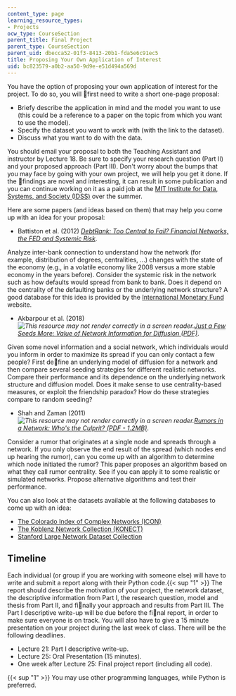```yaml
---
content_type: page
learning_resource_types:
- Projects
ocw_type: CourseSection
parent_title: Final Project
parent_type: CourseSection
parent_uid: dbecca52-01f3-8413-20b1-fda5e6c91ec5
title: Proposing Your Own Application of Interest
uid: bc823579-a0b2-aa50-9d9e-e51d494a569d
---
```


You have the option of proposing your own application of interest for the project. To do so, you will first need to write a short one-page proposal:

*   Briefy describe the application in mind and the model you want to use (this could be a reference to a paper on the topic from which you want to use the model).
*   Specify the dataset you want to work with (with the link to the dataset).
*   Discuss what you want to do with the data.

You should email your proposal to both the Teaching Assistant and instructor by Lecture 18. Be sure to specify your research question (Part II) and your proposed approach (Part III). Don't worry about the bumps that you may face by going with your own project, we will help you get it done. If the findings are novel and interesting, it can result in some publication and you can continue working on it as a paid job at the [MIT Institute for Data, Systems, and Society (IDSS)](https://idss.mit.edu/) over the summer.

Here are some papers (and ideas based on them) that may help you come up with an idea for your proposal:

*   Battiston et al. (2012) _[DebtRank: Too Central to Fail? Financial Networks, the FED and Systemic Risk](https://www.nature.com/articles/srep00541)_.

Analyze inter-bank connection to understand how the network (for example, distribution of degrees, centralities, ...) changes with the state of the economy (e.g., in a volatile economy like 2008 versus a more stable economy in the years before). Consider the systemic risk in the network such as how defaults would spread from bank to bank. Does it depend on the centrality of the defaulting banks or the underlying network structure? A good database for this idea is provided by the [International Monetary Fund](https://www.imf.org/en/Data) website.

*   Akbarpour et al. (2018) _![This resource may not render correctly in a screen reader.](/images/inacessible.gif)[Just a Few Seeds More: Value of Network Information for Diffusion (PDF)](http://web.stanford.edu/~mohamwad/NetworkSeeding.pdf)_. 

Given some novel information and a social network, which individuals would you inform in order to maximize its spread if you can only contact a few people? First define an underlying model of diffusion for a network and then compare several seeding strategies for different realistic networks. Compare their performance and its dependence on the underlying network structure and diffusion model. Does it make sense to use centrality-based measures, or exploit the friendship paradox? How do these strategies compare to random seeding?

*   Shah and Zaman (2011) _![This resource may not render correctly in a screen reader.](/images/inacessible.gif)[Rumors in a Network: Who's the Culprit? (PDF - 1.2MB)](https://devavrat.mit.edu/wp-content/uploads/2017/10/Rumors-in-a-network-whos-the-culprit.pdf)_. 

Consider a rumor that originates at a single node and spreads through a network. If you only observe the end result of the spread (which nodes end up hearing the rumor), can you come up with an algorithm to determine which node initiated the rumor? This paper proposes an algorithm based on what they call rumor centrality. See if you can apply it to some realistic or simulated networks. Propose alternative algorithms and test their performance.

You can also look at the datasets available at the following databases to come up with an idea:

*   [The Colorado Index of Complex Networks (ICON)](https://icon.colorado.edu/#!/)
*   [The Koblenz Network Collection (KONECT)](http://konect.uni-koblenz.de/networks/)
*   [Stanford Large Network Dataset Collection](http://snap.stanford.edu/data/index.html#reviews)

Timeline
--------

Each individual (or group if you are working with someone else) will have to write and submit a report along with their Python code.{{< sup "1" >}} The report should describe the motivation of your project, the network dataset, the descriptive information from Part I, the research question, model and thesis from Part II, and finally your approach and results from Part III. The Part I descriptive write-up will be due before the final report, in order to make sure everyone is on track. You will also have to give a 15 minute presentation on your project during the last week of class. There will be the following deadlines.

*   Lecture 21: Part I descriptive write-up.
*   Lecture 25: Oral Presentation (15 minutes).
*   One week after Lecture 25: Final project report (including all code).

{{< sup "1" >}} You may use other programming languages, while Python is preferred.